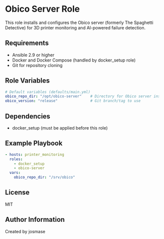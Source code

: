 # Obico Server Role

This role installs and configures the Obico server (formerly The Spaghetti Detective) for 3D printer monitoring and AI-powered failure detection.

## Requirements

- Ansible 2.9 or higher
- Docker and Docker Compose (handled by docker_setup role)
- Git for repository cloning

## Role Variables

```yaml
# Default variables (defaults/main.yml)
obico_repo_dir: "/opt/obico-server"    # Directory for Obico server installation
obico_version: "release"               # Git branch/tag to use
```

## Dependencies

- docker_setup (must be applied before this role)

## Example Playbook

```yaml
- hosts: printer_monitoring
  roles:
    - docker_setup
    - obico-server
  vars:
    obico_repo_dir: "/srv/obico"
```

## License

MIT

## Author Information

Created by josmase